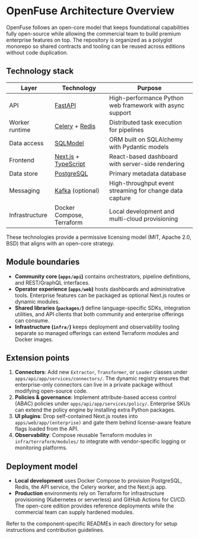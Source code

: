 # OpenFuse Architecture Overview

OpenFuse follows an open-core model that keeps foundational capabilities fully open-source while allowing the commercial team to build premium enterprise features on top. The repository is organized as a polyglot monorepo so shared contracts and tooling can be reused across editions without code duplication.

## Technology stack

| Layer | Technology | Purpose |
| --- | --- | --- |
| API | [FastAPI](https://fastapi.tiangolo.com/) | High-performance Python web framework with async support |
| Worker runtime | [Celery](https://docs.celeryq.dev/) + [Redis](https://redis.io/) | Distributed task execution for pipelines |
| Data access | [SQLModel](https://sqlmodel.tiangolo.com/) | ORM built on SQLAlchemy with Pydantic models |
| Frontend | [Next.js](https://nextjs.org/) + [TypeScript](https://www.typescriptlang.org/) | React-based dashboard with server-side rendering |
| Data store | [PostgreSQL](https://www.postgresql.org/) | Primary metadata database |
| Messaging | [Kafka](https://kafka.apache.org/) (optional) | High-throughput event streaming for change data capture |
| Infrastructure | Docker Compose, Terraform | Local development and multi-cloud provisioning |

These technologies provide a permissive licensing model (MIT, Apache 2.0, BSD) that aligns with an open-core strategy.

## Module boundaries

- **Community core (`apps/api`)** contains orchestrators, pipeline definitions, and REST/GraphQL interfaces.
- **Operator experience (`apps/web`)** hosts dashboards and administrative tools. Enterprise features can be packaged as optional Next.js routes or dynamic modules.
- **Shared libraries (`packages/`)** define language-specific SDKs, integration utilities, and API clients that both community and enterprise offerings can consume.
- **Infrastructure (`infra/`)** keeps deployment and observability tooling separate so managed offerings can extend Terraform modules and Docker images.

## Extension points

1. **Connectors**: Add new `Extractor`, `Transformer`, or `Loader` classes under `apps/api/app/services/connectors/`. The dynamic registry ensures that enterprise-only connectors can live in a private package without modifying open-source code.
2. **Policies & governance**: Implement attribute-based access control (ABAC) policies under `apps/api/app/services/policy/`. Enterprise SKUs can extend the policy engine by installing extra Python packages.
3. **UI plugins**: Drop self-contained Next.js routes into `apps/web/app/(enterprise)` and gate them behind license-aware feature flags loaded from the API.
4. **Observability**: Compose reusable Terraform modules in `infra/terraform/modules/` to integrate with vendor-specific logging or monitoring platforms.

## Deployment model

- **Local development** uses Docker Compose to provision PostgreSQL, Redis, the API service, the Celery worker, and the Next.js app.
- **Production** environments rely on Terraform for infrastructure provisioning (Kubernetes or serverless) and GitHub Actions for CI/CD. The open-core edition provides reference deployments while the commercial team can supply hardened modules.

Refer to the component-specific READMEs in each directory for setup instructions and contribution guidelines.
